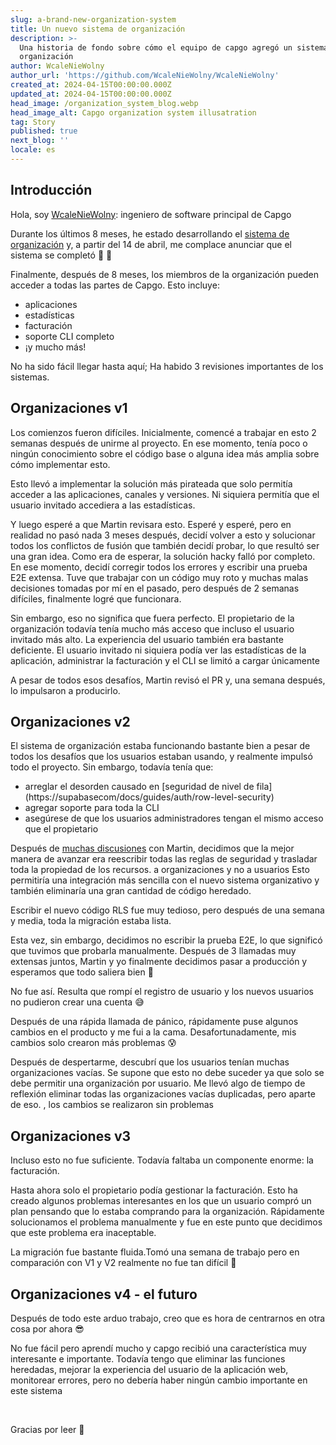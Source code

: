 ```yaml
---
slug: a-brand-new-organization-system
title: Un nuevo sistema de organización
description: >-
  Una historia de fondo sobre cómo el equipo de capgo agregó un sistema de
  organización
author: WcaleNieWolny
author_url: 'https://github.com/WcaleNieWolny/WcaleNieWolny'
created_at: 2024-04-15T00:00:00.000Z
updated_at: 2024-04-15T00:00:00.000Z
head_image: /organization_system_blog.webp
head_image_alt: Capgo organization system illusatration
tag: Story
published: true
next_blog: ''
locale: es
---
```


## Introducción

Hola, soy [WcaleNieWolny](https://githubcom/WcaleNieWolny/WcaleNieWolny): ingeniero de software principal de Capgo

Durante los últimos 8 meses, he estado desarrollando el [sistema de organización](/docs/webapp/organization-system/) y, a partir del 14 de abril, me complace anunciar que el sistema se completó 🎉 🎊

Finalmente, después de 8 meses, los miembros de la organización pueden acceder a todas las partes de Capgo. Esto incluye:
 - aplicaciones
 - estadísticas
 - facturación
 - soporte CLI completo
 - ¡y mucho más!

No ha sido fácil llegar hasta aquí; Ha habido 3 revisiones importantes de los sistemas.

## Organizaciones v1

Los comienzos fueron difíciles. Inicialmente, comencé a trabajar en esto 2 semanas después de unirme al proyecto. 
En ese momento, tenía poco o ningún conocimiento sobre el código base o alguna idea más amplia sobre cómo implementar esto.

Esto llevó a implementar la solución más pirateada que solo permitía acceder a las aplicaciones, canales y versiones.
Ni siquiera permitía que el usuario invitado accediera a las estadísticas.

Y luego esperé a que Martin revisara esto. Esperé y esperé, pero en realidad no pasó nada 3 meses después, decidí volver a esto y solucionar todos los conflictos de fusión que también decidí probar, lo que resultó ser una gran idea.
Como era de esperar, la solución hacky falló por completo. En ese momento, decidí corregir todos los errores y escribir una prueba E2E extensa.
Tuve que trabajar con un código muy roto y muchas malas decisiones tomadas por mí en el pasado, pero después de 2 semanas difíciles, finalmente logré que funcionara.

Sin embargo, eso no significa que fuera perfecto. El propietario de la organización todavía tenía mucho más acceso que incluso el usuario invitado más alto. La experiencia del usuario también era bastante deficiente. El usuario invitado ni siquiera podía ver las estadísticas de la aplicación, administrar la facturación y el CLI se limitó a cargar únicamente 

A pesar de todos esos desafíos, Martin revisó el PR y, una semana después, lo impulsaron a producirlo. 

## Organizaciones v2

El sistema de organización estaba funcionando bastante bien a pesar de todos los desafíos que los usuarios estaban usando, y realmente impulsó todo el proyecto. Sin embargo, todavía tenía que:
 - arreglar el desorden causado en [seguridad de nivel de fila] (https://supabasecom/docs/guides/auth/row-level-security)
 - agregar soporte para toda la CLI
 - asegúrese de que los usuarios administradores tengan el mismo acceso que el propietario

Después de [muchas discusiones](https://githubcom/Cap-go/capgo/issues/564) con Martin, decidimos que la mejor manera de avanzar era reescribir todas las reglas de seguridad y trasladar toda la propiedad de los recursos. a organizaciones y no a usuarios
Esto permitiría una integración más sencilla con el nuevo sistema organizativo y también eliminaría una gran cantidad de código heredado.

Escribir el nuevo código RLS fue muy tedioso, pero después de una semana y media, toda la migración estaba lista.

Esta vez, sin embargo, decidimos no escribir la prueba E2E, lo que significó que tuvimos que probarla manualmente. Después de 3 llamadas muy extensas juntos, Martin y yo finalmente decidimos pasar a producción y esperamos que todo saliera bien 🙏

No fue así. Resulta que rompí el registro de usuario y los nuevos usuarios no pudieron crear una cuenta 😅

Después de una rápida llamada de pánico, rápidamente puse algunos cambios en el producto y me fui a la cama. Desafortunadamente, mis cambios solo crearon más problemas 😰

Después de despertarme, descubrí que los usuarios tenían muchas organizaciones vacías. Se supone que esto no debe suceder ya que solo se debe permitir una organización por usuario. Me llevó algo de tiempo de reflexión eliminar todas las organizaciones vacías duplicadas, pero aparte de eso. , los cambios se realizaron sin problemas

## Organizaciones v3

Incluso esto no fue suficiente. Todavía faltaba un componente enorme: la facturación.

Hasta ahora solo el propietario podía gestionar la facturación. Esto ha creado algunos problemas interesantes en los que un usuario compró un plan pensando que lo estaba comprando para la organización. 
Rápidamente solucionamos el problema manualmente y fue en este punto que decidimos que este problema era inaceptable.

La migración fue bastante fluida.Tomó una semana de trabajo pero en comparación con V1 y V2 realmente no fue tan difícil 🚀

## Organizaciones v4 - el futuro

Después de todo este arduo trabajo, creo que es hora de centrarnos en otra cosa por ahora 😎

No fue fácil pero aprendí mucho y capgo recibió una característica muy interesante e importante.
Todavía tengo que eliminar las funciones heredadas, mejorar la experiencia del usuario de la aplicación web, monitorear errores, 
pero no debería haber ningún cambio importante en este sistema


<br>

Gracias por leer 🚀